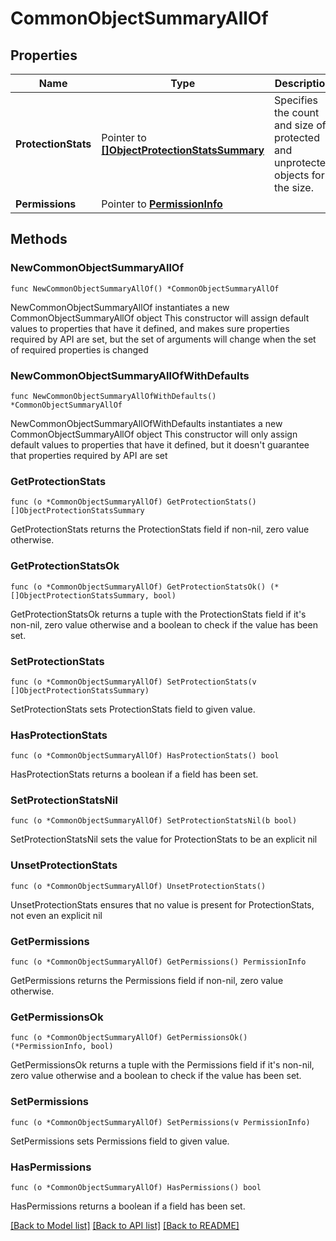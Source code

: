 # CommonObjectSummaryAllOf

## Properties

Name | Type | Description | Notes
------------ | ------------- | ------------- | -------------
**ProtectionStats** | Pointer to [**[]ObjectProtectionStatsSummary**](ObjectProtectionStatsSummary.md) | Specifies the count and size of protected and unprotected objects for the size. | [optional] 
**Permissions** | Pointer to [**PermissionInfo**](PermissionInfo.md) |  | [optional] 

## Methods

### NewCommonObjectSummaryAllOf

`func NewCommonObjectSummaryAllOf() *CommonObjectSummaryAllOf`

NewCommonObjectSummaryAllOf instantiates a new CommonObjectSummaryAllOf object
This constructor will assign default values to properties that have it defined,
and makes sure properties required by API are set, but the set of arguments
will change when the set of required properties is changed

### NewCommonObjectSummaryAllOfWithDefaults

`func NewCommonObjectSummaryAllOfWithDefaults() *CommonObjectSummaryAllOf`

NewCommonObjectSummaryAllOfWithDefaults instantiates a new CommonObjectSummaryAllOf object
This constructor will only assign default values to properties that have it defined,
but it doesn't guarantee that properties required by API are set

### GetProtectionStats

`func (o *CommonObjectSummaryAllOf) GetProtectionStats() []ObjectProtectionStatsSummary`

GetProtectionStats returns the ProtectionStats field if non-nil, zero value otherwise.

### GetProtectionStatsOk

`func (o *CommonObjectSummaryAllOf) GetProtectionStatsOk() (*[]ObjectProtectionStatsSummary, bool)`

GetProtectionStatsOk returns a tuple with the ProtectionStats field if it's non-nil, zero value otherwise
and a boolean to check if the value has been set.

### SetProtectionStats

`func (o *CommonObjectSummaryAllOf) SetProtectionStats(v []ObjectProtectionStatsSummary)`

SetProtectionStats sets ProtectionStats field to given value.

### HasProtectionStats

`func (o *CommonObjectSummaryAllOf) HasProtectionStats() bool`

HasProtectionStats returns a boolean if a field has been set.

### SetProtectionStatsNil

`func (o *CommonObjectSummaryAllOf) SetProtectionStatsNil(b bool)`

 SetProtectionStatsNil sets the value for ProtectionStats to be an explicit nil

### UnsetProtectionStats
`func (o *CommonObjectSummaryAllOf) UnsetProtectionStats()`

UnsetProtectionStats ensures that no value is present for ProtectionStats, not even an explicit nil
### GetPermissions

`func (o *CommonObjectSummaryAllOf) GetPermissions() PermissionInfo`

GetPermissions returns the Permissions field if non-nil, zero value otherwise.

### GetPermissionsOk

`func (o *CommonObjectSummaryAllOf) GetPermissionsOk() (*PermissionInfo, bool)`

GetPermissionsOk returns a tuple with the Permissions field if it's non-nil, zero value otherwise
and a boolean to check if the value has been set.

### SetPermissions

`func (o *CommonObjectSummaryAllOf) SetPermissions(v PermissionInfo)`

SetPermissions sets Permissions field to given value.

### HasPermissions

`func (o *CommonObjectSummaryAllOf) HasPermissions() bool`

HasPermissions returns a boolean if a field has been set.


[[Back to Model list]](../README.md#documentation-for-models) [[Back to API list]](../README.md#documentation-for-api-endpoints) [[Back to README]](../README.md)


